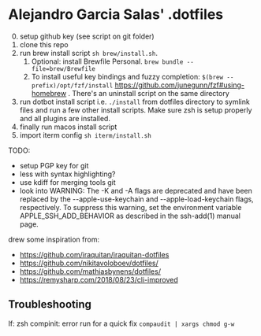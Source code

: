 # Alejandro Garcia Salas' .dotfiles

0. setup github key (see script on git folder)
1. clone this repo
2. run brew install script `sh brew/install.sh`.
   1.  Optional: install Brewfile Personal. `brew bundle --file=brew/Brewfile `
   2.  To install useful key bindings and fuzzy completion: `$(brew --prefix)/opt/fzf/install` https://github.com/junegunn/fzf#using-homebrew . There's an uninstall script on the same directory
3. run dotbot install script i.e.  `./install` from dotfiles directory to symlink files and run a few other install scripts. Make sure zsh is setup properly and all plugins are installed.
4. finally run macos install script
5. import iterm config `sh iterm/install.sh`

TODO:
* setup PGP key for git
* less with syntax highlighting?
* use kdiff for merging tools git
* look into
WARNING: The -K and -A flags are deprecated and have been replaced
         by the --apple-use-keychain and --apple-load-keychain
         flags, respectively.  To suppress this warning, set the
         environment variable APPLE_SSH_ADD_BEHAVIOR as described in
         the ssh-add(1) manual page.

drew some inspiration from:
* https://github.com/iraquitan/iraquitan-dotfiles
* https://github.com/nikitavoloboev/dotfiles/
* https://github.com/mathiasbynens/dotfiles/
* https://remysharp.com/2018/08/23/cli-improved

## Troubleshooting
If: zsh compinit: error run for a quick fix
`compaudit | xargs chmod g-w`
